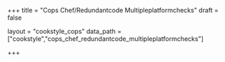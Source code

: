 +++
title = "Cops Chef/Redundantcode Multipleplatformchecks"
draft = false

layout = "cookstyle_cops"
data_path = ["cookstyle","cops_chef_redundantcode_multipleplatformchecks"]

+++

<!-- The content of this page is automatically generated from the
cops_chef_redundantcode_multipleplatformchecks.yml file in github.com/chef/cookstyle/docs-chef-io/data/cookstyle. -->
